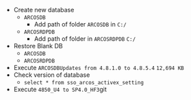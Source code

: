 * Create new database
	* `ARCOSDB`
		* Add path of folder `ARCOSDB` in `C:/`
	* `ARCOSRDPDB`
		* Add path of folder in `ARCOSRDPDB` `C:/`
* Restore Blank DB
	* `ARCOSDB`
	* `ARCOSRDPDB`
* Execute `ARCOSDBUpdates from 4.8.1.0 to 4.8.5.4` `12,694 KB`
* Check version of database 
	* `select * from sso_arcos_activex_setting`
* Execute `4850_U4 to SP4.0_HF3`git 